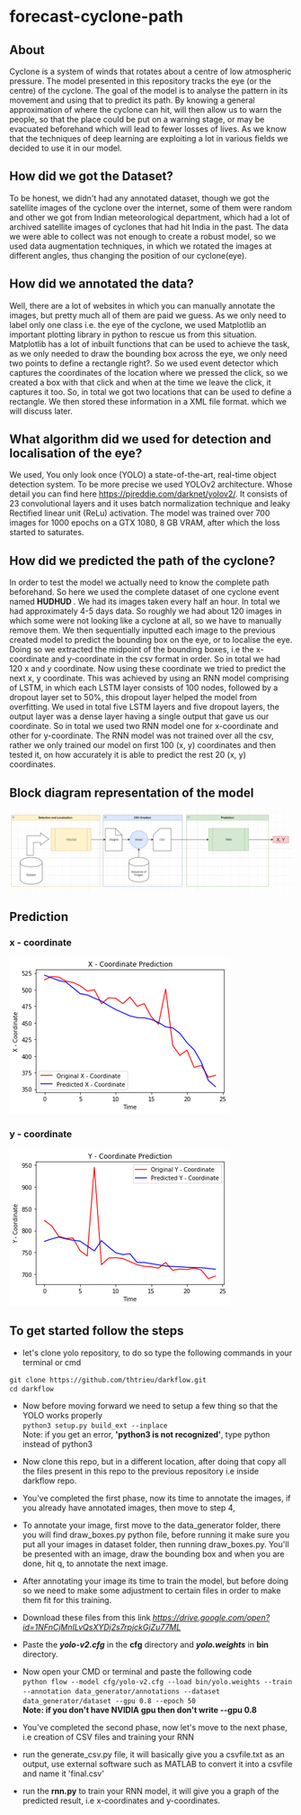 # forecast-cyclone-path

## About
Cyclone is a system of winds that rotates about a centre of low atmospheric pressure. The model presented in this repository tracks the eye (or the centre) of the cyclone. The goal of the model is to analyse the pattern in its movement and using that to predict its path.
By knowing a general approximation of where the cyclone can hit, will then allow us to warn the people, so that the place could be put on a warning stage, or may be evacuated beforehand which will lead to fewer losses of lives.
As we know that the techniques of deep learning are exploiting a lot in various fields we decided to use it in our model.

## How did we got the Dataset?
To be honest, we didn't had any annotated dataset, though we got the satellite images of the cyclone over the internet, some of them were random and other we got from Indian meteorological department, which had a lot of archived satellite images of cyclones that had hit India in the past.
The data we were able to collect was not enough to create a robust model, so we used data augmentation techniques, in which we rotated the images at different angles, thus changing the position of our cyclone(eye).

## How did we annotated the data?
Well, there are a lot of websites in which you can manually annotate the images, but pretty much all of them are paid we guess. As we only need to label only one class i.e. the eye of the cyclone, we used Matplotlib an important plotting library in python to rescue us from this situation.
Matplotlib has a lot of inbuilt functions that can be used to achieve the task, as we only needed to draw the bounding box across the eye, we only need two points to define a rectangle right?. So we used event detector which captures the coordinates of the location where we pressed the click, so we created a box with that click and when at the time we leave the click, it captures it too. So, in total we got two locations that can be used to define a rectangle.
We then stored these information in a XML file format. which we will discuss later.

## What algorithm did we used for detection and localisation of the eye?
We used, You only look once (YOLO) a state-of-the-art, real-time object detection system. To be more precise we used YOLOv2 architecture. Whose detail you can find here https://pjreddie.com/darknet/yolov2/. It consists of 23 convolutional layers and it uses batch normalization technique and leaky Rectified linear unit (ReLu) activation. The model was trained over 700 images for 1000 epochs on a GTX 1080, 8 GB VRAM, after which the loss started to saturates.

## How did we predicted the path of the cyclone?
In order to test the model we actually need to know the complete path beforehand. So here we used the complete dataset of one cyclone event named <b> HUDHUD </b>. We had its images taken every half an hour. In total we had approximately 4-5 days data. So roughly we had about 120 images in which some were not looking like a cyclone at all, so we have to manually remove them. We then sequentially inputted each image to the previous created model to predict the bounding box on the eye, or to localise the eye. Doing so we extracted the midpoint of the bounding boxes, i.e the x-coordinate and y-coordinate in the csv format in order. So in total we had 120 x and y coordinate. Now using these coordinate we tried to predict the next x, y coordinate.
This was achieved by using an RNN model comprising of LSTM, in which each LSTM layer consists of 100 nodes, followed by a dropout layer set to 50%, this dropout layer helped the model from overfitting. We used in total five LSTM layers and five dropout layers, the output layer was a dense layer having a single output that gave us our coordinate. So in total we used two RNN model one for x-coordinate and other for y-coordinate.
The RNN model was not trained over all the csv, rather we only trained our model on first 100 (x, y) coordinates and then tested it, on how accurately it is able to predict the rest 20 (x, y) coordinates.

## Block diagram representation of the model
 ![Block Diagram](https://github.com/KishanChandravanshi/forecast-cyclone-path/blob/master/tmp/block.png)

## Prediction

### x - coordinate
 ![x-coordinate prediction](https://github.com/KishanChandravanshi/forecast-cyclone-path/blob/master/tmp/x_coordinate.png)
### y - coordinate
 ![x-coordinate prediction](https://github.com/KishanChandravanshi/forecast-cyclone-path/blob/master/tmp/y_coordinate.png)

## To get started follow the steps
* let's clone yolo repository, to do so type the following commands in your terminal or cmd
```
git clone https://github.com/thtrieu/darkflow.git
cd darkflow
```
* Now before moving forward we need to setup a few thing so that the YOLO works properly<br>
`python3 setup.py build_ext --inplace`
<br> Note: if you get an error, <b>'python3 is not recognized'</b>, type python instead of python3 <br>
* Now clone this repo, but in a different location, after doing that copy all the files present in this repo to the previous repository i.e inside darkflow repo.
* You've completed the first phase, now its time to annotate the images, if you already have annotated images, then move to step 4,
* To annotate your image, first move to the data_generator folder, there you will find draw_boxes.py python file, before running it make sure you put all your images in dataset folder, then running draw_boxes.py. You'll be presented with an image, draw the bounding box and when you are done, hit q, to annotate the next image.
* After annotating your image its time to train the model, but before doing so we need to make some adjustment to certain files in order to make them fit for this training.
* Download these files from this link <i>https://drive.google.com/open?id=1NFnCjMnILvQsXYDj2s7rpjckGjZu77ML</i>
* Paste the <b><i>yolo-v2.cfg</i></b> in the <b>cfg</b> directory and <b><i>yolo.weights</i></b> in <b>bin</b> directory.
* Now open your CMD or terminal and paste the following code<br>
`python flow --model cfg/yolo-v2.cfg --load bin/yolo.weights --train --annotation data_generator/annotations --dataset data_generator/dataset --gpu 0.8 --epoch 50`
<br> <b> Note: if you don't have NVIDIA gpu then don't write --gpu 0.8 </b>

* You've completed the second phase, now let's move to the next phase, i.e creation of CSV files and training your RNN
* run the generate_csv.py file, it will basically give you a csvfile.txt as an output, use external software such as MATLAB to convert it into a csvfile and name it 'final.csv'
* run the <b>rnn.py</b> to train your RNN model, it will give you a graph of the predicted result, i.e x-coordinates and y-coordinates.
